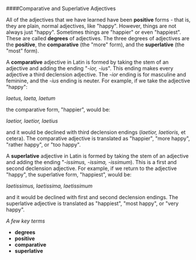 ####Comparative and Superlative Adjectives

All of the adjectives that we have learned have been **positive** forms - that is, they are plain, normal adjectives, like "happy".  However, things are not always just "happy".  Sometimes things are "happier" or even "happiest".  These are called **degrees** of adjectives.  The three degrees of adjectives are the **positive**, the **comparative** (the "more" form), and the **superlative** (the "most" form).

A **comparative** adjective in Latin is formed by taking the stem of an adjective and adding the ending "*-ior, -ius*".  This ending makes every adjective a third declension adjective.  The *-ior* ending is for masculine and feminine, and the *-ius* ending is neuter.  For example, if we take the adjective "happy":

*laetus, laeta, laetum*

the comparative form, "happier", would be:

*laetior, laetior, laetius*

and it would be declined with third declension endings (*laetior, laetioris,* et cetera).  The comparative adjective is translated as "happier", "more happy", "rather happy", or "too happy".

A **superlative** adjective in Latin is formed by taking the stem of an adjective and adding the ending "*-issimus, -issima, -issimum*).  This is a first and second declension adjective.  For example, if we return to the adjective "happy", the superlative form, "happiest", would be:

*laetissimus, laetissima, laetissimum*

and it would be declined with first and second declension endings.  The superlative adjective is translated as "happiest", "most happy", or "very happy".

*A few key terms*
- **degrees**
- **positive**
- **comparative**
- **superlative**
